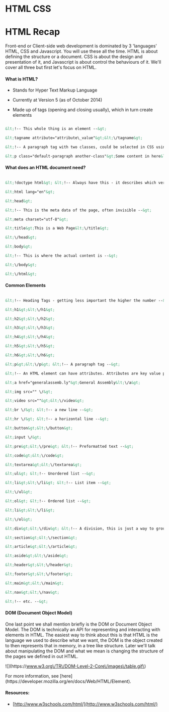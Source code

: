 # HTML CSS

# HTML Recap

Front-end or Client-side web development is dominated by 3 'languages' HTML, CSS and Javascript. You will use these all the time. HTML is about defining the structure or a document. CSS is about the design and presentation of it, and Javascript is about control the behaviours of it. We'll cover all three but first let's focus on HTML.

#### What is HTML?

* Stands for Hyper Text Markup Language

* Currently at Version 5 \(as of October 2014\)

* Made up of tags \(opening and closing usually\), which in turn create elements


```html

&lt;!-- This whole thing is an element --&gt;

&lt;tagname attribute="attribute\_value"&gt;&lt;\/tagname&gt;

&lt;!-- A paragraph tag with two classes, could be selected in CSS using p.default-paragraph.another-class {} --&gt;

&lt;p class="default-paragraph another-class"&gt;Some content in here&lt;\/p&gt;

```

#### What does an HTML document need?

```html

&lt;!doctype html&gt; &lt;!-- Always have this - it describes which version of HTML you are using --&gt;

&lt;html lang="en"&gt;

&lt;head&gt;

&lt;!-- This is the meta data of the page, often invisible --&gt;

&lt;meta charset="utf-8"&gt;

&lt;title&gt;This is a Web Page&lt;\/title&gt;

&lt;\/head&gt;

&lt;body&gt;

&lt;!-- This is where the actual content is --&gt;

&lt;\/body&gt;

&lt;\/html&gt;

```

#### Common Elements

```html

&lt;!-- Heading Tags - getting less important the higher the number --&gt;

&lt;h1&gt;&lt;\/h1&gt;

&lt;h2&gt;&lt;\/h2&gt;

&lt;h3&gt;&lt;\/h3&gt;

&lt;h4&gt;&lt;\/h4&gt;

&lt;h5&gt;&lt;\/h5&gt;

&lt;h6&gt;&lt;\/h6&gt;

&lt;p&gt;&lt;\/p&gt; &lt;!-- A paragraph tag --&gt;

&lt;!-- An HTML element can have attributes. Attributes are key value pairs \(just like javascript objects\) that provide additional information. They look like this. --&gt;

&lt;a href="generalassemb.ly"&gt;General Assembly&lt;\/a&gt;

&lt;img src="" \/&gt;

&lt;video src=""&gt;&lt;\/video&gt;

&lt;br \/&gt; &lt;!-- a new line --&gt;

&lt;hr \/&gt; &lt;!-- a horizontal line --&gt;

&lt;button&gt;&lt;\/button&gt;

&lt;input \/&gt;

&lt;pre&gt;&lt;\/pre&gt; &lt;!-- Preformatted text --&gt;

&lt;code&gt;&lt;\/code&gt;

&lt;textarea&gt;&lt;\/textarea&gt;

&lt;ul&gt; &lt;!-- Unordered list --&gt;

&lt;li&gt;&lt;\/li&gt; &lt;!-- List item --&gt;

&lt;\/ul&gt;

&lt;ol&gt; &lt;!-- Ordered list --&gt;

&lt;li&gt;&lt;\/li&gt;

&lt;\/ol&gt;

&lt;div&gt;&lt;\/div&gt; &lt;!-- A division, this is just a way to group content --&gt;

&lt;section&gt;&lt;\/section&gt;

&lt;article&gt;&lt;\/article&gt;

&lt;aside&gt;&lt;\/aside&gt;

&lt;header&gt;&lt;\/header&gt;

&lt;footer&gt;&lt;\/footer&gt;

&lt;main&gt;&lt;\/main&gt;

&lt;nav&gt;&lt;\/nav&gt;

&lt;!-- etc. --&gt;

````

#### DOM (Document Object Model)

One last point we shall mention briefly is the DOM or Document Object Model. The DOM is technically an API for representing and interacting with elements in HTML. The easiest way to think about this is that HTML is the language we used to describe what we want, the DOM is the object created to then represents that in memory, in a tree like structure. Later we'll talk about manipulating the DOM and what we mean is changing the structure of the pages we defined in out HTML.

!\[\]\(https:\/\/www.w3.org\/TR\/DOM-Level-2-Core\/images\/table.gif\)

For more information, see \[here\]\(https:\/\/developer.mozilla.org\/en\/docs\/Web\/HTML\/Element\).

#### Resources:

* [http://www.w3schools.com/html/](http://www.w3schools.com/html/)

